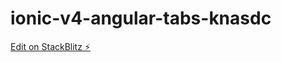 # ionic-v4-angular-tabs-knasdc

[Edit on StackBlitz ⚡️](https://stackblitz.com/edit/ionic-v4-angular-tabs-knasdc)